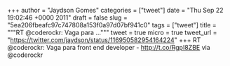 
+++
author = "Jaydson Gomes"
categories = ["tweet"]
date = "Thu Sep 22 19:02:46 +0000 2011"
draft = false
slug = "5ea206fbeafc97c747808a153f0a97d07bf941c0"
tags = ["tweet"]
title = """RT @coderockr: Vaga para ..."""
tweet = true
micro = true
tweet_url = "https://twitter.com/jaydson/status/116950582954164224"
+++
RT @coderockr: Vaga para front end developer - http://t.co/RgpI8ZBE via @coderockr

